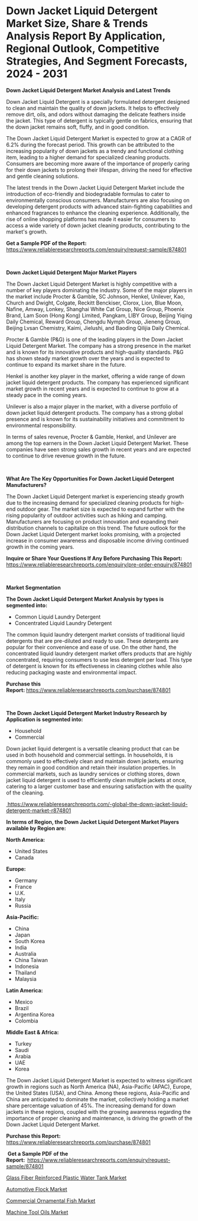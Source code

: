 <p><h1>Down Jacket Liquid Detergent Market Size, Share & Trends Analysis Report By Application, Regional Outlook, Competitive Strategies, And Segment Forecasts, 2024 - 2031</h1></p><p><strong>Down Jacket Liquid Detergent Market Analysis and Latest Trends</strong></p>
<p><p>Down Jacket Liquid Detergent is a specially formulated detergent designed to clean and maintain the quality of down jackets. It helps to effectively remove dirt, oils, and odors without damaging the delicate feathers inside the jacket. This type of detergent is typically gentle on fabrics, ensuring that the down jacket remains soft, fluffy, and in good condition.</p><p>The Down Jacket Liquid Detergent Market is expected to grow at a CAGR of 6.2% during the forecast period. This growth can be attributed to the increasing popularity of down jackets as a trendy and functional clothing item, leading to a higher demand for specialized cleaning products. Consumers are becoming more aware of the importance of properly caring for their down jackets to prolong their lifespan, driving the need for effective and gentle cleaning solutions.</p><p>The latest trends in the Down Jacket Liquid Detergent Market include the introduction of eco-friendly and biodegradable formulas to cater to environmentally conscious consumers. Manufacturers are also focusing on developing detergent products with advanced stain-fighting capabilities and enhanced fragrances to enhance the cleaning experience. Additionally, the rise of online shopping platforms has made it easier for consumers to access a wide variety of down jacket cleaning products, contributing to the market's growth.</p></p>
<p><strong>Get a Sample PDF of the Report:&nbsp;</strong> <a href="https://www.reliableresearchreports.com/enquiry/request-sample/874801">https://www.reliableresearchreports.com/enquiry/request-sample/874801</a></p>
<p>&nbsp;</p>
<p><strong>Down Jacket Liquid Detergent Major Market Players</strong></p>
<p><p>The Down Jacket Liquid Detergent Market is highly competitive with a number of key players dominating the industry. Some of the major players in the market include Procter & Gamble, SC Johnson, Henkel, Unilever, Kao, Church and Dwight, Colgate, Reckitt Benckiser, Clorox, Lion, Blue Moon, Nafine, Amway, Lonkey, Shanghai White Cat Group, Nice Group, Phoenix Brand, Lam Soon (Hong Kong) Limited, Pangkam, LIBY Group, Beijing Yiqing Daily Chemical, Reward Group, Chengdu Nymph Group, Jieneng Group, Beijing Lvsan Chemistry, Kaimi, Jielushi, and Baoding Qilijia Daily Chemical.</p><p>Procter & Gamble (P&G) is one of the leading players in the Down Jacket Liquid Detergent Market. The company has a strong presence in the market and is known for its innovative products and high-quality standards. P&G has shown steady market growth over the years and is expected to continue to expand its market share in the future.</p><p>Henkel is another key player in the market, offering a wide range of down jacket liquid detergent products. The company has experienced significant market growth in recent years and is expected to continue to grow at a steady pace in the coming years.</p><p>Unilever is also a major player in the market, with a diverse portfolio of down jacket liquid detergent products. The company has a strong global presence and is known for its sustainability initiatives and commitment to environmental responsibility.</p><p>In terms of sales revenue, Procter & Gamble, Henkel, and Unilever are among the top earners in the Down Jacket Liquid Detergent Market. These companies have seen strong sales growth in recent years and are expected to continue to drive revenue growth in the future.</p></p>
<p>&nbsp;</p>
<p><strong>What Are The Key Opportunities For Down Jacket Liquid Detergent Manufacturers?</strong></p>
<p><p>The Down Jacket Liquid Detergent market is experiencing steady growth due to the increasing demand for specialized cleaning products for high-end outdoor gear. The market size is expected to expand further with the rising popularity of outdoor activities such as hiking and camping. Manufacturers are focusing on product innovation and expanding their distribution channels to capitalize on this trend. The future outlook for the Down Jacket Liquid Detergent market looks promising, with a projected increase in consumer awareness and disposable income driving continued growth in the coming years.</p></p>
<p><strong>Inquire or Share Your Questions If Any Before Purchasing This Report:</strong> <a href="https://www.reliableresearchreports.com/enquiry/pre-order-enquiry/874801">https://www.reliableresearchreports.com/enquiry/pre-order-enquiry/874801</a></p>
<p>&nbsp;</p>
<p><strong>Market Segmentation</strong></p>
<p><strong>The Down Jacket Liquid Detergent Market Analysis by types is segmented into:</strong></p>
<p><ul><li>Common Liquid Laundry Detergent</li><li>Concentrated Liquid Laundry Detergent</li></ul></p>
<p><p>The common liquid laundry detergent market consists of traditional liquid detergents that are pre-diluted and ready to use. These detergents are popular for their convenience and ease of use. On the other hand, the concentrated liquid laundry detergent market offers products that are highly concentrated, requiring consumers to use less detergent per load. This type of detergent is known for its effectiveness in cleaning clothes while also reducing packaging waste and environmental impact.</p></p>
<p><strong>Purchase this Report:&nbsp;</strong><a href="https://www.reliableresearchreports.com/purchase/874801">https://www.reliableresearchreports.com/purchase/874801</a></p>
<p>&nbsp;</p>
<p><strong>The Down Jacket Liquid Detergent Market Industry Research by Application is segmented into:</strong></p>
<p><ul><li>Household</li><li>Commercial</li></ul></p>
<p><p>Down jacket liquid detergent is a versatile cleaning product that can be used in both household and commercial settings. In households, it is commonly used to effectively clean and maintain down jackets, ensuring they remain in good condition and retain their insulation properties. In commercial markets, such as laundry services or clothing stores, down jacket liquid detergent is used to efficiently clean multiple jackets at once, catering to a larger customer base and ensuring satisfaction with the quality of the cleaning.</p></p>
<p><a href="https://www.reliableresearchreports.com/-global-the-down-jacket-liquid-detergent-market-r874801">&nbsp;https://www.reliableresearchreports.com/-global-the-down-jacket-liquid-detergent-market-r874801</a></p>
<p><strong>In terms of Region, the Down Jacket Liquid Detergent Market Players available by Region are:</strong></p>
<p>
    <p> <strong> North America: </strong>
        <ul>
            <li>United States</li>
            <li>Canada</li>
        </ul>
        </p> 
    <p> <strong> Europe: </strong>
        <ul>
            <li>Germany</li>
            <li>France</li>
            <li>U.K.</li>
            <li>Italy</li>
            <li>Russia</li>
        </ul>
        </p> 
    <p> <strong> Asia-Pacific: </strong>
        <ul>
            <li>China</li>
            <li>Japan</li>
            <li>South Korea</li>
            <li>India</li>
            <li>Australia</li>
            <li>China Taiwan</li>
            <li>Indonesia</li>
            <li>Thailand</li>
            <li>Malaysia</li>
        </ul>
        </p> 
    <p> <strong> Latin America: </strong>
        <ul>
            <li>Mexico</li>
            <li>Brazil</li>
            <li>Argentina Korea</li>
            <li>Colombia</li>
        </ul>
        </p> 
    <p> <strong> Middle East & Africa: </strong>
        <ul>
            <li>Turkey</li>
            <li>Saudi</li>
            <li>Arabia</li>
            <li>UAE</li>
            <li>Korea</li>
        </ul>
    </p>
    </p>
<p><p>The Down Jacket Liquid Detergent Market is expected to witness significant growth in regions such as North America (NA), Asia-Pacific (APAC), Europe, the United States (USA), and China. Among these regions, Asia-Pacific and China are anticipated to dominate the market, collectively holding a market share percentage valuation of 45%. The increasing demand for down jackets in these regions, coupled with the growing awareness regarding the importance of proper cleaning and maintenance, is driving the growth of the Down Jacket Liquid Detergent Market.</p></p>
<p><strong>Purchase this Report: </strong><a href="https://www.reliableresearchreports.com/purchase/874801">https://www.reliableresearchreports.com/purchase/874801</a></p>
<p>&nbsp;<strong>Get a Sample PDF of the Report:&nbsp;&nbsp;</strong><a href="https://www.reliableresearchreports.com/enquiry/request-sample/874801">https://www.reliableresearchreports.com/enquiry/request-sample/874801</a></p>
<p><strong></strong></p>
<p><p><a href="https://github.com/vimar16th/Market-Research-Report-List-5/blob/main/glass-fiber-reinforced-plastic-water-tank-market.md">Glass Fiber Reinforced Plastic Water Tank Market</a></p><p><a href="https://medium.com/@richard.james09789/automotive-flock-market-growth-outlook-from-2024-to-2031-and-it-is-projecting-at-5-3-9b9d183ff8d0">Automotive Flock Market</a></p><p><a href="https://github.com/luckyshygirl/Market-Research-Report-List-5/blob/main/commercial-ornamental-fish-market.md">Commercial Ornamental Fish Market</a></p><p><a href="https://medium.com/@rebecca.smith5467/machine-tool-oils-market-size-is-growing-at-cagr-of-14-this-report-covers-analysis-by-market-b8895b530aeb">Machine Tool Oils Market</a></p></p>